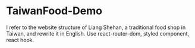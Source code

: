 # TaiwanFood-Demo
I refer to the website structure of Liang Shehan, a traditional food shop in Taiwan, and rewrite it in English. Use react-router-dom, styled component, react hook.
